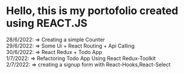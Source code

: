 # Hello, this is my portofolio created using REACT.JS

28/6/2022: => Creating a simple Counter  
29/6/2022: => Some Ui + React Routing + Api Calling  
30/6/2022: => React Redux + Todo App  
1/7/2022: => Refactoring Todo App Using React Redux-Toolkit  
2/7/2022: => creating a signup form with React-Hooks,React-Select
